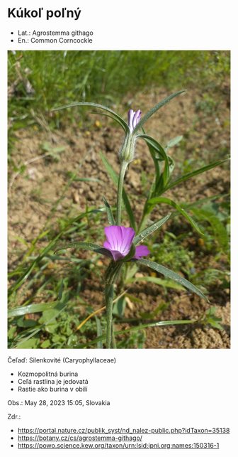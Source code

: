 # Kúkoľ poľný
- Lat.: Agrostemma githago
- En.: Common Corncockle

![Kúkoľ poľný](./corncockle.jpg "Kúkoľ poľný")

Čeľaď: Silenkovité (Caryophyllaceae)

- Kozmopolitná burina
- Ceľá rastlina je jedovatá
- Rastie ako burina v obilí

Obs.: May 28, 2023 15:05, Slovakia

Zdr.:
- https://portal.nature.cz/publik_syst/nd_nalez-public.php?idTaxon=35138
- https://botany.cz/cs/agrostemma-githago/
- https://powo.science.kew.org/taxon/urn:lsid:ipni.org:names:150316-1